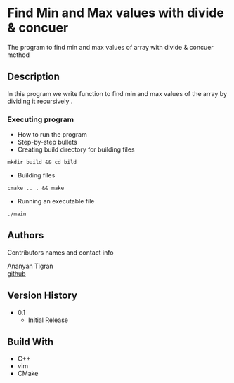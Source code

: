 # Find Min and Max values with divide & concuer

The program to find min and max values of array  with divide & concuer method

## Description

In this program we write function to find min and max values of the array by dividing it recursively .


### Executing program

* How to run the program
* Step-by-step bullets
* Creating build directory for building files
```
mkdir build && cd bild
```
* Building files
```
cmake .. . && make
```
* Running an executable file
```
./main
```

## Authors

Contributors names and contact info

 Ananyan Tigran  
 [github](https://github.com/AnanyanTigran)

## Version History

* 0.1
    * Initial Release

## Build With

* C++
* vim
* CMake

